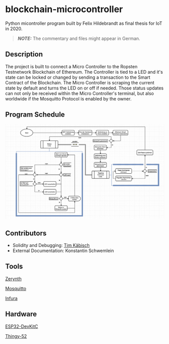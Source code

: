 # blockchain-microcontroller

Python micontroller program built by Felix Hildebrandt as final thesis for IoT in 2020.

> **_NOTE:_** The commentary and files might appear in German.

## Description
The project is built to connect a Micro Controller to the Ropsten Testnetwork Blockchain of Ethereum. The Controller is tied to a LED and it's state can be locked or changed by sending a transaction to the Smart Contract of the Blockchain. The Micro Controller is scraping the current state by default and turns the LED on or off if needed. Those status updates can not only be received within the Micro Controller's  terminal, but also worldwide if the Mosquitto Protocol is enabled by the owner.

## Program Schedule

![Program Schedule](./img/PAP_mit.png)

## Contributors
 - Solidity and Debugging: [Tim Käbisch](https://github.com/timkaebisch)
 - External Documentation: Konstantin Schwemlein

## Tools

[Zerynth](https://www.zerynth.com/downloads/)

[Mosquitto](https://mosquitto.org/)

[Infura](https://infura.io/)

## Hardware

[ESP32-DevKitC](https://www.espressif.com/en/products/devkits/esp32-devkitc/overview)

[Thingy-52](https://www.nordicsemi.com/Products/Development-hardware/Nordic-Thingy-52)
